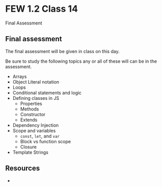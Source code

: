 # FEW 1.2 Class 14

Final Assessment

## Final assessment 

The final assessment will be given in class on this day. 

Be sure to study the following topics any or all of these will can be in the assessment.  

- Arrays 
- Object Literal notation
- Loops 
- Conditional statements and logic
- Defining classes in JS
	- Properties 
	- Methods 
	- Constructor 
	- Extends
- Dependency Injection
- Scope and variables 
	- `const`, `let`, and `var`
	- Block vs function scope
	- Closure 
- Template Strings

## Resources 

- 